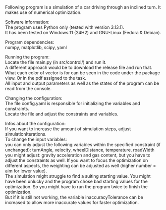 Following program is a simulation of a car driving through an inclined turn. It makes use of numerical optimization.


Software information: <br/>
The program uses Python only (tested with version 3.13.1). <br/>
It has been tested on Windows 11 (24H2) and GNU-Linux (Fedora & Debian). <br/>


Program dependencies: <br/>
numpy, matplotlib, scipy, yaml <br/>


Running the program: <br/>
Locate the file main.py (in src/control/) and run it. <br/>
A different approach would be to download the release file and run that. <br/>
What each color of vector is for can be seen in the code under the package view. Or in the pdf assigned to the task. <br/>
All input and output parameters as well as the states of the program can be read from the console. <br/>


Changing the configuration: <br/>
The file config.yaml is responsible for initializing the variables and constraints. <br/>
Locate the file and adjust the constraints and variables. <br/>


Infos about the configuration: <br/>
If you want to increase the amount of simulation steps, adjust simulationIterations. <br/>
To change the input variables: <br/>
you can only adjust the following variables within the specified constraint (if unchanged): turnAngle, velocity, wheelDistance, temperature, roadWidth <br/>
you might adjust: gravity acceleration and gas content, but you have to adjust the constraints as well. If you want to focus the optimization on different aspects, the weighting can be adjusted as well (higher number = aim for lower value). <br/>
The simulation might struggle to find a suiting starting value. You might have been unlucky and the program chose bad starting values for the optimization. So you might have to run the program twice to finish the optimization. <br/>
But if it is still not working, the variable inaccuracyTolerance can be increased to allow more inaccurate values for faster optimization. <br/>
